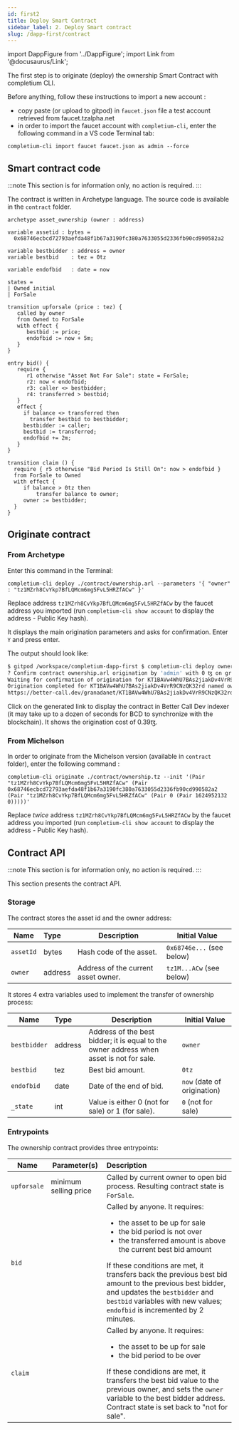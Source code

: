 ```yaml
---
id: first2
title: Deploy Smart Contract
sidebar_label: 2. Deploy Smart contract
slug: /dapp-first/contract
---
```

import DappFigure from '../DappFigure';
import Link from '@docusaurus/Link';

The first step is to originate (deploy) the ownership <Link to='/docs/dapp-tools/tezos#smart-contract'>Smart Contract</Link> with <Link to='/docs/cli'>completium CLI</Link>.

Before anything, follow these <Link to='/docs/dapp-tools/gitpod#check-admin-account'>instructions</Link> to import a new account :
* copy paste (or upload to gitpod) in `faucet.json` file a test account retrieved from <Link to='https://faucet.tzalpha.net/'>faucet.tzalpha.net</Link>
* in order to import the faucet account with `completium-cli`, enter the following command in a VS code <Link to='/docs/dapp-tools/gitpod#open-terminal'>Terminal</Link> tab:

```
completium-cli import faucet faucet.json as admin --force
```

## Smart contract code

:::note
This section is for information only, no action is required.
:::

The contract is written in <Link to='http://archetype-lang.org/'>Archetype</Link> language. The source code is available in the `contract` folder.

```archetype
archetype asset_ownership (owner : address)

variable assetid : bytes =
  0x68746ecbcd72793aefda48f1b67a3190fc380a7633055d2336fb90cd990582a2

variable bestbidder : address = owner
variable bestbid    : tez = 0tz

variable endofbid   : date = now

states =
| Owned initial
| ForSale

transition upforsale (price : tez) {
   called by owner
   from Owned to ForSale
   with effect {
      bestbid := price;
      endofbid := now + 5m;
   }
}

entry bid() {
   require {
      r1 otherwise "Asset Not For Sale": state = ForSale;
      r2: now < endofbid;
      r3: caller <> bestbidder;
      r4: transferred > bestbid;
   }
   effect {
     if balance <> transferred then
       transfer bestbid to bestbidder;
     bestbidder := caller;
     bestbid := transferred;
     endofbid += 2m;
   }
}

transition claim () {
  require { r5 otherwise "Bid Period Is Still On": now > endofbid }
  from ForSale to Owned
  with effect {
     if balance > 0tz then
         transfer balance to owner;
     owner := bestbidder;
  }
}
```

## Originate contract

### From Archetype
Enter this command in the <Link to='/docs/dapp-tools/gitpod#open-terminal'>Terminal</Link>:

```
completium-cli deploy ./contract/ownership.arl --parameters '{ "owner" : "tz1MZrh8CvYkp7BfLQMcm6mg5FvL5HRZfACw" }'
```

Replace address `tz1MZrh8CvYkp7BfLQMcm6mg5FvL5HRZfACw` by the faucet address you imported
(run `completium-cli show account` to display the address - Public Key hash).

It displays the main origination parameters and asks for confirmation. Enter `Y` and press enter.

The output should look like:
```bash
$ gitpod /workspace/completium-dapp-first $ completium-cli deploy ownership.arl
? Confirm contract ownership.arl origination by 'admin' with 0 ꜩ on granada? Yes
Waiting for confirmation of origination for KT1BAVw4WhU7BAs2jiakDv4VrR9CNzQK32rd ...
Origination completed for KT1BAVw4WhU7BAs2jiakDv4VrR9CNzQK32rd named ownership.arl.
https://better-call.dev/granadanet/KT1BAVw4WhU7BAs2jiakDv4VrR9CNzQK32rd
```

Click on the generated link to display the contract in <Link to='/docs/dapp-tools/bcd'>Better Call Dev</Link> indexer (it may take up to a dozen of seconds for BCD to synchronize with the blockchain). It shows the origination cost of 0.39ꜩ.

### From Michelson

In order to originate from the Michelson version (available in `contract` folder), enter the following command :

```
completium-cli originate ./contract/ownership.tz --init '(Pair "tz1MZrh8CvYkp7BfLQMcm6mg5FvL5HRZfACw" (Pair 0x68746ecbcd72793aefda48f1b67a3190fc380a7633055d2336fb90cd990582a2 (Pair "tz1MZrh8CvYkp7BfLQMcm6mg5FvL5HRZfACw" (Pair 0 (Pair 1624952132 0)))))'
```

Replace *twice* address `tz1MZrh8CvYkp7BfLQMcm6mg5FvL5HRZfACw` by the faucet address you imported
(run `completium-cli show account` to display the address - Public Key hash).

## Contract API

:::note
This section is for information only, no action is required.
:::

This section presents the <Link to='/docs/dapp-first/contract#copy-contract-code'>contract</Link> API.

### Storage

The contract stores the asset id and the owner address:

| Name | Type | Description | Initial Value |
| -- | :-- | -- | -- |
| `assetId` | bytes | Hash code of the asset. | `0x68746e...` (see below) |
| `owner` | address | Address of the current asset owner. | `tz1M...ACw` (see below) |

It stores 4 extra variables used to implement the transfer of ownership process:

| Name | Type | Description | Initial Value |
| -- | :-- | -- | -- |
| `bestbidder` | address | Address of the best bidder; it is equal to the owner address when asset is not for sale. | `owner` |
| `bestbid` | tez | Best bid amount. | `0tz` |
| `endofbid` | date | Date of the end of bid. | `now` (date of origination) |
| `_state` | int | Value is either 0 (not for sale) or 1 (for sale). | `0` (not for sale) |

### Entrypoints

The ownership contract provides three entrypoints:

| Name | Parameter(s) | Description |
| -- | -- | :-- |
| `upforsale` | minimum selling price | Called by current owner to open bid process. Resulting contract state is `ForSale`. |
| `bid` | | Called by anyone. It requires: <ul> <li>the asset to be up for sale</li><li>the bid period is not over</li><li>the transferred amount is above the current best bid amount</li></ul> If these conditions are met, it transfers back the previous best bid amount to the previous best bidder, and updates the `bestbidder` and `bestbid` variables with new values; `endofbid` is incremented by 2 minutes.  |
| `claim`| | Called by anyone. It requires: <ul><li>the asset to be up for sale</li><li>the bid period to be over</li></ul>If these condidions are met, it transfers the best bid value to the previous owner, and sets the `owner` variable to the best bidder address. Contract state is set back to "not for sale".|

